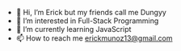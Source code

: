 - 👋 Hi, I’m Erick but my friends call me Dungyy 
- 👀 I’m interested in Full-Stack Programming
- 🌱 I’m currently learning JavaScript
- 📫 How to reach me erickmunoz13@gmail.com
